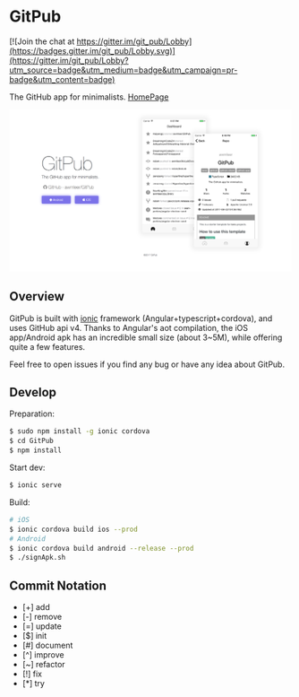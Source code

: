 # GitPub

[![Join the chat at https://gitter.im/git_pub/Lobby](https://badges.gitter.im/git_pub/Lobby.svg)](https://gitter.im/git_pub/Lobby?utm_source=badge&utm_medium=badge&utm_campaign=pr-badge&utm_content=badge)

The GitHub app for minimalists.  [HomePage](https://awmleer.github.io/GitPub/index.html)

![homepage screenshot](./screenshots/homepage.png)

## Overview

GitPub is built with [ionic](https://ionicframework.com/) framework (Angular+typescript+cordova), and uses GitHub api v4. Thanks to Angular's aot compilation, the iOS app/Android apk has an incredible small size (about 3~5M), while offering quite a few features.

 Feel free to open issues if you find any bug or have any idea about GitPub.

## Develop

Preparation:

```bash
$ sudo npm install -g ionic cordova
$ cd GitPub
$ npm install
```

Start dev:

```bash
$ ionic serve
```

Build:

```bash
# iOS
$ ionic cordova build ios --prod
# Android
$ ionic cordova build android --release --prod
$ ./signApk.sh
```

## Commit Notation

- [+] add
- [-] remove
- [=] update
- [$] init
- [#] document
- [^] improve
- [~] refactor
- [!] fix
- [*] try
